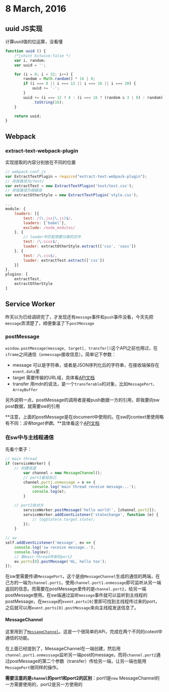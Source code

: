 # 8 March, 2016

## uuid JS实现

计算uuid值的位运算，没看懂

```js
function uuid () {
	/*jshint bitwise:false */
	var i, random;
	var uuid = '';

	for (i = 0; i < 32; i++) {
		random = Math.random() * 16 | 0;
		if (i === 8 || i === 12 || i === 16 || i === 20) {
			uuid += '-';
		}
		uuid += (i === 12 ? 4 : (i === 16 ? (random & 3 | 8) : random))
			.toString(16);
	}

	return uuid;
}
```

## Webpack

### extract-text-webpack-plugin

实现提取的内容分别放在不同的位置

```js
// webpack-conf.js
var ExtractTextPlugin = require("extract-text-webpack-plugin");
// 存放路径为/test/
var extractTest = new ExtractTextPlugin('test/test.css');
// 存放路径为根路径
var extractOtherStyle = new ExtractTextPlugin('style.css');

...
module: {
    loaders: [{
        test: /(\.jsx|\.js)$/,
        loaders: ['babel'],
        exclude: /node_modules/
    }, {
    	// loader中匹配想要分离的文件
        test: /\.scss$/,
        loader: extractOtherStyle.extract(['css', 'sass'])
    }, {
        test: /\.css$/,
        loader: extractTest.extract(['css'])
    }]
},
plugins: [
    extractTest,
    extractOtherStyle
]
```

## Service Worker

昨天以为已经调研完了，才发现还有`message`事件和`push`事件没看，今天先把`message`弄清楚了，顺便重温了下`postMessage`

### postMessage

`window.postMessage(message, target[, transfer])`这个API之前也用过，在`iframe`之间通信（`onmessage`接收信息）。简单记下参数：

- message 可以是字符串，或者是JSON序列化后的字符串，在接收端保存在`event.data`里
- target 需要传输的URL域，具体看[API文档](https://developer.mozilla.org/en-US/docs/Web/API/Window/postMessage)
- transfer 用mdn的说法，是一个`transferable`的对象，比如`MessagePort`、`ArrayBuffer`

另外说明一点，postMessage的调用者是被push数据一方的引用，即我要向sw post数据，就需要sw的引用

**注意，上面的postMessage是在document中使用的。在sw的context里使用略有不同：*没有target参数*。**具体看这个[API文档](https://developer.mozilla.org/en-US/docs/Web/API/Client/postMessage)

### 在sw中与主线程通信

先看个栗子：
	
```js
// main thread
if (serviceWorker) {
	// 创建信道
        var channel = new MessageChannel();
        // port1留给自己
        channel.port1.onmessage = e => {
            console.log('main thread receive message...');
            console.log(e);
        }

	// port2给对方
        serviceWorker.postMessage('hello world!', [channel.port2]);
        serviceWorker.addEventListener('statechange', function (e) {
            // logState(e.target.state);
        });
    }
	
// sw
self.addEventListener('message', ev => {
    console.log('sw receive message..');
    console.log(ev);
    // 取main thread传来的port2
    ev.ports[0].postMessage('Hi, hello too');
});
```

在sw里需要传递`MessagePort`，这个是由`MessageChannel`生成的通信的两端，在己方的一端为`channel.port1`，使用`channel.port1.onmessage`即可监听从另一端返回的信息。而需要在postMessage里传的是`channel.port2`，给另一端postMessage使用。在sw端通过监听`message`事件就可以监听到主线程的postMessage，在`message`的`event.ports[0]`里即可找到主线程传过来的port，之后就可以用`event.ports[0].postMessage`来向主线程发送信息了。

#### MessageChannel

这里用到了[`MessageChannel`](https://developer.mozilla.org/en-US/docs/Web/API/Channel_Messaging_API)。这是一个很简单的APi，完成在两个不同的cotext中通信的功能。

在上面已经提到了，MessageChannel在一端创建，然后用`channel.port1.onmesssage`监听另一端post的message，而将`channel.port2`通过postMessage的第二个参数（transfer）传给另一端，让另一端也能用`MessagePort`做同样的操作。

**需要注意的是`channel`的port1和port2的区别**：port1是`new` MessageChannel的一方需要使用的，port2是另一方使用的
